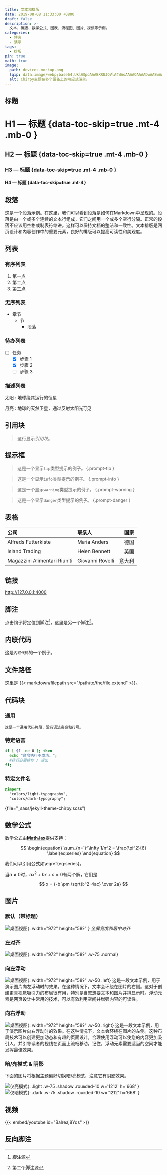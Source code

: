 ```yaml
---
title: 文本和排版
date: 2019-08-08 11:33:00 +0800
draft: false
description: >-
  文本、排版、数学公式、图表、流程图、图片、视频等示例。
categories:
  - 博客
  - 演示
tags:
  - 排版
pin: true
math: true
image:
  path: devices-mockup.png
  lqip: data:image/webp;base64,UklGRpoAAABXRUJQVlA4WAoAAAAQAAAADwAABwAAQUxQSDIAAAARL0AmbZurmr57yyIiqE8oiG0bejIYEQTgqiDA9vqnsUSI6H+oAERp2HZ65qP/VIAWAFZQOCBCAAAA8AEAnQEqEAAIAAVAfCWkAALp8sF8rgRgAP7o9FDvMCkMde9PK7euH5M1m6VWoDXf2FkP3BqV0ZYbO6NA/VFIAAAA
  alt: Chirpy主题在多个设备上的响应式渲染。
---
```


## 标题

<!-- markdownlint-capture -->
<!-- markdownlint-disable -->
# H1 — 标题 {data-toc-skip=true .mt-4 .mb-0 }

## H2 — 标题 {data-toc-skip=true .mt-4 .mb-0 }

### H3 — 标题 {data-toc-skip=true .mt-4 .mb-0 }

#### H4 — 标题 {data-toc-skip=true .mt-4 }
<!-- markdownlint-restore -->

## 段落

这是一个段落示例。在这里，我们可以看到段落是如何在Markdown中呈现的。段落是由一个或多个连续的文本行组成，它们之间用一个或多个空行分隔。正常的段落不应该用空格或制表符缩进。这样可以保持文档的整洁和一致性。文本排版是网页设计和内容创作中的重要元素，良好的排版可以提高可读性和美观度。

## 列表

### 有序列表

1. 第一点
2. 第二点
3. 第三点

### 无序列表

- 章节
  - 节
    - 段落

### 待办列表

- [ ] 任务
  - [x] 步骤 1
  - [x] 步骤 2
  - [ ] 步骤 3

### 描述列表

太阳
: 地球绕其运行的恒星

月亮
: 地球的天然卫星，通过反射太阳光可见

## 引用块

> 这行显示*引用块*。

## 提示框

<!-- markdownlint-capture -->
<!-- markdownlint-disable -->
> 这是一个显示`tip`类型提示的例子。
{.prompt-tip }

> 这是一个显示`info`类型提示的例子。
{.prompt-info }

> 这是一个显示`warning`类型提示的例子。
{.prompt-warning }

> 这是一个显示`danger`类型提示的例子。
{.prompt-danger }
<!-- markdownlint-restore -->

## 表格

| 公司                          | 联系人          | 国家 |
| :--------------------------- | :--------------- | ------: |
| Alfreds Futterkiste          | Maria Anders     | 德国 |
| Island Trading               | Helen Bennett    | 英国 |
| Magazzini Alimentari Riuniti | Giovanni Rovelli | 意大利 |

## 链接

<http://127.0.0.1:4000>

## 脚注

点击钩子将定位到脚注[^footnote]，这里是另一个脚注[^fn-nth-2]。

## 内联代码

这是`内联代码`的一个例子。

## 文件路径

这里是 {{< markdown/filepath src="/path/to/the/file.extend" >}}。

## 代码块

### 通用

```text
这是一个通用代码片段，没有语法高亮和行号。
```

### 特定语言

```bash
if [ $? -ne 0 ]; then
  echo "命令执行不成功。";
  #执行必要操作 / 退出
fi;
```

### 特定文件名

```sass
@import
  "colors/light-typography",
  "colors/dark-typography";
```
{file="_sass/jekyll-theme-chirpy.scss"}

## 数学公式

数学公式由[**MathJax**](https://www.mathjax.org/)提供支持：

$$
\begin{equation}
  \sum_{n=1}^\infty 1/n^2 = \frac{\pi^2}{6}
  \label{eq:series}
\end{equation}
$$

我们可以引用公式如\eqref{eq:series}。

当$a \ne 0$时，$ax^2 + bx + c = 0$有两个解，它们是

$$ x = {-b \pm \sqrt{b^2-4ac} \over 2a} $$

## 图片

### 默认（带标题）

![桌面视图](/posts/20190808/mockup.png){: width="972" height="589" }
_全屏宽度和居中对齐_

### 左对齐

![桌面视图](/posts/20190808/mockup.png){: width="972" height="589" .w-75 .normal}

### 向左浮动

![桌面视图](/posts/20190808/mockup.png){: width="972" height="589" .w-50 .left}
这是一段文本示例，用于演示图片向左浮动时的效果。在这种情况下，文本会环绕在图片的右侧。这对于创建更具视觉吸引力的布局很有用，特别是当您想要文本和图片并排显示时。浮动元素是网页设计中常用的技术，可以有效利用空间并增强内容的可读性。

### 向右浮动

![桌面视图](/posts/20190808/mockup.png){: width="972" height="589" .w-50 .right}
这是一段文本示例，用于演示图片向右浮动时的效果。在这种情况下，文本会环绕在图片的左侧。这种布局技术可以创建更加动态和有趣的页面设计。合理使用浮动可以使您的内容更加吸引人，并引导读者的视线在页面上流畅移动。记住，浮动元素需要适当的空间才能发挥最佳效果。

### 暗/亮模式 & 阴影

下面的图片将根据主题偏好切换暗/亮模式，注意它有阴影效果。

![仅亮模式](/posts/20190808/devtools-light.png){: .light .w-75 .shadow .rounded-10 w='1212' h='668' }
![仅暗模式](/posts/20190808/devtools-dark.png){: .dark .w-75 .shadow .rounded-10 w='1212' h='668' }

## 视频

{{< embed/youtube id="Balreaj8Yqs" >}}

## 反向脚注

[^footnote]: 脚注源
[^fn-nth-2]: 第二个脚注源 